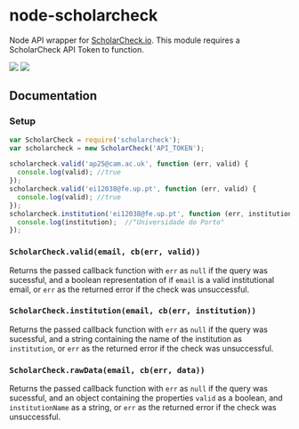 # node-scholarcheck
Node API wrapper for [ScholarCheck.io](http://www.scholarcheck.io/). This module requires a ScholarCheck API Token to function.

[![](https://img.shields.io/npm/v/scholarcheck.svg)](https://www.npmjs.com/package/scholarcheck) [![](https://img.shields.io/circleci/project/caffeinewriter/node-scholarcheck.svg)](https://circleci.com/gh/caffeinewriter/node-scholarcheck)

## Documentation

### Setup
```javascript
var ScholarCheck = require('scholarcheck');
var scholarcheck = new ScholarCheck('API_TOKEN');

scholarcheck.valid('ap25@cam.ac.uk', function (err, valid) {
  console.log(valid); //true
});
scholarcheck.valid('ei12038@fe.up.pt', function (err, valid) {
  console.log(valid); //true
});
scholarcheck.institution('ei12038@fe.up.pt', function (err, institution) {
  console.log(institution);  //"Universidade do Porto"
});
```

### `ScholarCheck.valid(email, cb(err, valid))`
Returns the passed callback function with `err` as `null` if the query was sucessful, and a boolean representation of if `email` is a valid institutional email, or `err` as the returned error if the check was unsuccessful.

### `ScholarCheck.institution(email, cb(err, institution))`
Returns the passed callback function with `err` as `null` if the query was sucessful, and a string containing the name of the institution as `institution`, or `err` as the returned error if the check was unsuccessful.

### `ScholarCheck.rawData(email, cb(err, data))`
Returns the passed callback function with `err` as `null` if the query was sucessful, and an object containing the properties `valid` as a boolean, and `institutionName` as a string, or `err` as the returned error if the check was unsuccessful.
